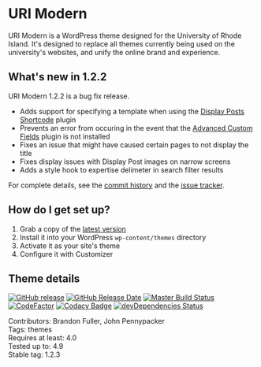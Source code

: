 # URI Modern

URI Modern is a WordPress theme designed for the University of Rhode Island. It's designed to replace all themes currently being used on the university's websites, and unify the online brand and experience. 

## What's new in 1.2.2

URI Modern 1.2.2 is a bug fix release.

* Adds support for specifying a template when using the [Display Posts Shortcode](https://github.com/billerickson/display-posts-shortcode) plugin
* Prevents an error from occuring in the event that the [Advanced Custom Fields](https://www.advancedcustomfields.com) plugin is not installed
* Fixes an issue that might have caused certain pages to not display the title
* Fixes display issues with Display Post images on narrow screens
* Adds a style hook to expertise delimeter in search filter results

For complete details, see the [commit history](https://github.com/uriweb/uri-modern/pull/136/commits) and the [issue tracker](https://github.com/uriweb/uri-modern/issues). 

## How do I get set up?

1. Grab a copy of the [latest version](https://github.com/uriweb/uri-modern/releases/latest)
2. Install it into your WordPress `wp-content/themes` directory
3. Activate it as your site's theme
4. Configure it with Customizer

## Theme details

[![GitHub release](https://img.shields.io/github/release/uriweb/uri-modern.svg)](https://github.com/uriweb/uri-modern/releases/latest)
[![GitHub Release Date](https://img.shields.io/github/release-date/uriweb/uri-modern.svg)](https://github.com/uriweb/uri-modern/releases/latest)
[![Master Build Status](https://travis-ci.org/uriweb/uri-modern.svg?branch=master "Master build status")](https://travis-ci.org/uriweb/uri-modern)
[![CodeFactor](https://www.codefactor.io/repository/github/uriweb/uri-modern/badge/master)](https://www.codefactor.io/repository/github/uriweb/uri-modern/overview/master)
[![Codacy Badge](https://img.shields.io/codacy/grade/cc0b943ef637481b87d3b17ff9f5b1c0.svg)](https://www.codacy.com/app/uriweb/uri-modern?utm_source=github.com&amp;utm_medium=referral&amp;utm_content=uriweb/uri-modern&amp;utm_campaign=Badge_Grade)
[![devDependencies Status](https://david-dm.org/uriweb/uri-modern/dev-status.svg "devDependencies status")](https://david-dm.org/uriweb/uri-modern?type=dev)

Contributors: Brandon Fuller, John Pennypacker  
Tags: themes  
Requires at least: 4.0  
Tested up to: 4.9  
Stable tag: 1.2.3  